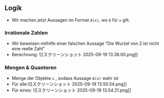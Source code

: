 ## Logik

- Wir machen jetzt Aussagen im Format `A(x)`, wo `A` für `x` gilt.
### Irrationale Zahlen

- Wir beweisen mithilfe einer falschen Aussage “Die Wurzel von 2 ist nicht eine reelle Zahl”
- Berechnung: ![[スクリーンショット 2025-09-19 13.38.00.png]]
### Mengen & Quantoren

- Menge der Objekte `x` , sodass Aussage `A(x)` wahr ist
- Für alle:![[スクリーンショット 2025-09-19 13.50.54.png]]
- Für eines: ![[スクリーンショット 2025-09-19 13.54.21.png]]
